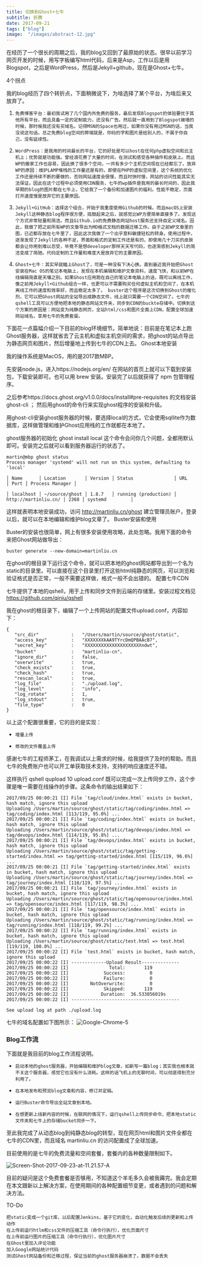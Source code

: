 ```yaml
---
title: 切换到Ghost+七牛
subtitle: 折腾
date: 2017-09-21
tags: ["blog"]
image:  "/images/abstract-12.jpg"
---
```





在经历了一个很长的周期之后，我的blog又回到了最原始的状态。很早以前学习网页开发的时候，用写字板编写html代码，后来是Asp，工作以后是用Blogspot，之后是WordPress，然后是Jekyll+github，现在是Ghost+七牛。

4个拐点

我的blog经历了四个转折点，下面稍微说下，为啥选择了某个平台，为啥后来又放弃了。

1.     免费博客平台：最初我试用了几个国内外免费的服务，最后发现Blogspot的体验要优于其他所有平台，而且具备一定的定制能力，还没有广告。然后就一直用到了Blogspot被墙的时候，那时候我还没有买域名。记得MSN的Space也用过，如果你没有用过MSN的话，当我没说这句话。总之免费blog空间的弊端就是，你码的字和图片是给别人的，不属于你自己，没有延续性。

2.     WordPress：是我用的时间最长的平台，它的好处是可以host在任何php虚拟空间和云主机上；优势就是功能强。曾经浪花费了大量的时间，在测试和感受各种插件和皮肤上。而且WP的搬家工作也容易，因此换了很多个空间，一共有多少个主机空间现在已经都忘了。放弃WP的原因：维护LAMP堆栈的工作量还是有的，即使在PHP的虚拟空间里，这个系统的优化工作还是持续不断的要做的，否则网站速度会很慢，而且时快时慢，网站的访问性能其实无法保证。因此在这个过程中必须使用CDN服务，七牛的wp插件是我用的最长时间的，因此我早期的blog的图片都在七牛上，它给我了一个备份和加速图片的福利。性能不稳定，页面打开速度慢是放弃它的主要原因。

3.     Jekyll+GitHub：选择这个组合，开始于我重度使用Github的时候。而且macOS上安装Jekyll这种静态blog程序很方便，捣鼓起来之后，就感觉比WP方便简单直接多了。发现这个方式非常轻量和简洁。而且Github.io的免费静态网站host服务还支持自定义域名。因此，我做了把之前所有WP的文章导出为MD格式文档的数据迁移工作。由于之前WP文章里的图，已近都存放在七牛里了，因此这次我做了一个出乎意料敏捷轻松的转身。使用过程中，逐渐发现了Jekyll的各种不足，界面和格式的定制工作还是有的，即使用几十刀买的皮肤都会让你用到难以忍受，毕竟不是想developer那样天天写代码，也逐渐感到Jekyll的简洁变成了简陋。代码定制的工作量和难度大是放弃它的主要原因。

4.     Ghost+七牛：其实早就瞄上Ghost了，可是一种没有下决心换。直到最近我开始把Ghost安装在Mac OS的笔记本电脑上，发现在本机编辑和维护文章资料，速度飞快，和以前WP在线编辑简直是天壤之别。如果Ghost应用跑在自己的笔记本电脑上的话，既可以离线工作，像之前用Jekyll+Github组合一样，也更可以不需要购买任何虚拟主机和空间了，在本机离线工作的速度和效率好，而且稳定太多了。 buster这个程序是这次切换到Ghost的催化剂，它可以把Ghost网站的全站导出成静态文件，线上就只需要一个CDN空间了。七牛的qshell工具可以方便地把本地的静态网站文件夹，同步到CDN的buckte存储中。切换到这个方案的原因是：网站变为纯静态网页，全站html/css和图片全面上CDN，配置全球加速网站域名，享用七牛的免费套餐。

下面花一点篇幅介绍一下目前的blog环境细节。简单地说：目前是在笔记本上跑Ghost服务器，这样就省去了云主机和虚拟主机空间的需求，把ghost的站点导出为静态网页和图片，然后增量地上传到七牛的CDN上去。
Ghost本地安装

我的操作系统是MacOS，用的是2017款MBP。

先安装node.js，进入https://nodejs.org/en/ 在网站的首页上就可以下载到安装包，下载安装即可。也可以用 brew 安装。安装完了以后就获得了 npm 包管理程序。

之后参考https://docs.ghost.org/v1.0.0/docs/install#pre-requisites 的文档安装 ghost-cli ； 然后用ghost的命令行来实现ghost程序的安装和升级。

用ghost-cli安装ghost服务器的时候，要选择local的方式，它会使用sqllite作为数据库，这样做管理和维护Ghost应用栈的工作就都在本地了。

ghost服务器的初始化 ghost install local 这个命令会问你几个问题，全都用默认即可。安装完之后就可以看到服务器运行的状态了。

```
martin@mbp ghost status
Process manager 'systemd' will not run on this system, defaulting to 'local'

│ Name      │ Location       │ Version │ Status               │ URL                    │ Port │ Process Manager │

│ localhost │ ~/source/ghost │ 1.8.7   │ running (production) │ http://martinliu.cn/ │ 2368 │ systemd         │
```

这样就表明本地安装成功，访问 http://martinliu.cn/ghost 建立管理员账户，登录以后，就可以在本地编辑和维护blog文章了。
Buster安装和使用

Buster的安装也很简单，网上有很多安装使用攻略，此处忽略。我用下面的命令来把Ghost网站做导出：

```
buster generate --new-domain=martinliu.cn

```
在ghost的根目录下运行这个命令，就可以把本地的ghost网站都导出到一个名为static的目录里。可以直接在这个目录里打开这些html纯静态的网页，可以浏览和验证格式是否正常，一般不需要这样做，格式一般不会出错的。
配置七牛CDN

七牛提供了本地的qshell，用于上传和同步文件到云端的存储里。安装过程文档见 https://github.com/qiniu/qshell

我在ghost的根目录下，编辑了一个上传网站的配置文件upload.conf，内容如下：

```
{
   "src_dir"            :   "/Users/martin/source/ghost/static",
   "access_key"         :   "XXXXXXXkAA9TYrcDmQPBAAcB7",
   "secret_key"         :   "XXXXXXXXXXXXXXXXXXXXXndwt",
   "bucket"             :   "martinliu-cn"，
   "ignore_dir"         :   false,
   "overwrite"          :   true,
   "check_exists"       :   true,
   "check_hash"         :   true,
   "rescan_local"       :   true,
   "log_file"           :   "./upload.log",
   "log_level"          :   "info",
   "log_rotate"         :   1,
   "log_stdout"         :   true,
   "file_type"          :   0
}

```
以上这个配置很重要，它的目的是实现：

*     增量上传
*     修改的文件覆盖上传

感谢七牛的工程师茅工，在我调试以上需求的时候，给我提供了及时的帮助。而且七牛的免费账户也可以开工单获取技术支持，支持的响应速度还不错。

这样执行 qshell qupload 10 upload.conf 既可以完成一次上传同步工作，这个步骤是唯一需要在线操作的步骤。这条命令的输出结果如下：

```
2017/09/25 00:00:21 [I] File `tag/cloud/index.html` exists in bucket, hash match, ignore this upload
Uploading /Users/martin/source/ghost/static/tag/coding/index.html => tag/coding/index.html [113/119, 95.0%] ...
2017/09/25 00:00:21 [I] File `tag/coding/index.html` exists in bucket, hash match, ignore this upload
Uploading /Users/martin/source/ghost/static/tag/devops/index.html => tag/devops/index.html [114/119, 95.8%] ...
2017/09/25 00:00:21 [I] File `tag/devops/index.html` exists in bucket, hash match, ignore this upload
Uploading /Users/martin/source/ghost/static/tag/getting-started/index.html => tag/getting-started/index.html [115/119, 96.6%] ...
2017/09/25 00:00:21 [I] File `tag/getting-started/index.html` exists in bucket, hash match, ignore this upload
Uploading /Users/martin/source/ghost/static/tag/journey/index.html => tag/journey/index.html [116/119, 97.5%] ...
2017/09/25 00:00:21 [I] File `tag/journey/index.html` exists in bucket, hash match, ignore this upload
Uploading /Users/martin/source/ghost/static/tag/opensource/index.html => tag/opensource/index.html [117/119, 98.3%] ...
2017/09/25 00:00:21 [I] File `tag/opensource/index.html` exists in bucket, hash match, ignore this upload
Uploading /Users/martin/source/ghost/static/tag/running/index.html => tag/running/index.html [118/119, 99.2%] ...
2017/09/25 00:00:22 [I] File `tag/running/index.html` exists in bucket, hash match, ignore this upload
Uploading /Users/martin/source/ghost/static/test.html => test.html [119/119, 100.0%] ...
2017/09/25 00:00:22 [I] File `test.html` exists in bucket, hash match, ignore this upload
2017/09/25 00:00:22 [I] -------------Upload Result--------------
2017/09/25 00:00:22 [I]               Total:       119
2017/09/25 00:00:22 [I]             Success:         0
2017/09/25 00:00:22 [I]             Failure:         0
2017/09/25 00:00:22 [I]        NotOverwrite:         0
2017/09/25 00:00:22 [I]             Skipped:       119
2017/09/25 00:00:22 [I]            Duration:  36.533056019s
2017/09/25 00:00:22 [I] ----------------------------------------

See upload log at path ./upload.log

```
七牛的域名配置如下图所示：
![Google-Chrome-5](/images/Google-Chrome-5.jpg)



### Blog工作流

下面就是我目前的blog工作流程说明。

*     启动本地的ghost服务器，开始编辑和维护blog文章，如新写一篇blog；其实我也根本就不关这个服务器，感觉它也没有什么消耗。这样的话飞机上的无聊时间，可以彻底得到充分利用了。
*     在本地发布和预览blog文章和内容，修订并定稿。
*     运行Buster命令导出全站文章到本地。
*     在想更新上线新内容的时候，在联网的情况下，运行qshell上传同步命令，把本地static文件夹和七牛上的存储bucket同步一下。

至此我完成了从动态blog到纯静态blog的转型，现在网页html和图片文件全都在七牛的CDN里，而且域名 martinliu.cn 的访问配置成了全球加速。

目前使用的是七牛的免费流量和空间套餐，套餐内的各种数量限制如下。


![Screen-Shot-2017-09-23-at-11.21.57-A](/images/Screen-Shot-2017-09-23-at-11.21.57-AM.png)



目前的疑问是这个免费套餐是否够用，不知道这个羊毛多久会被我薅完。我会定期在本文跟新以上解决方案，在使用期间的各种配置细节变更，或者遇到的问题和解决方法。

TO-Do

    把static变成一个git库，以后配置Jenkins，基于它的变化，自动化触发后续的更新和上传动作
    在上传前运行htlm和css文件的压缩工具（命令行执行），优化页面尺寸
    在上传前运行图片的压缩工具（命令行执行），优化图片尺寸
    在Ghost里加入评论功能
    加入Google网站统计代码
    测试Ghost网站备份和迁移过程，保证当前的ghost服务器崩溃了，数据不会丢失

